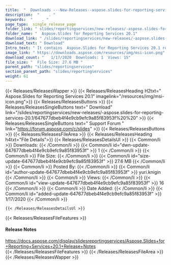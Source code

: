 ```yaml
---
title:  "  Downloads ---New-Releases--aspose.slides-for-reporting-services-20.1 . " 
description:  "    . " 
keywords:  "    . " 
page_type:  single_release_page
folder_link: " slides/reportingservices/new-releases/-aspose.slides-for-reporting-services-20.1/"
folder_name: "  Aspose.Slides for Reporting Services 20.1"
download_link: " /slides/reportingservices/new-releases/-aspose.slides-for-reporting-services-20.1/647677dbeb4f4e9cb9efc9a85f83953f"
download_text: " Download"
Intro_text: " It contains  Aspose.Slides for Reporting Services 20.1 release."
image_link: " https://downloads.aspose.com/resources/img/msi-icon.png"
download_count: "   1/17/2020  Downloads: 1  Views: 15"
file_size: "  File Size: 27.6 MB "
parent_path: "slides/reportingservices"
section_parent_path: "slides/reportingservices"
weight: 61 
---
```


{{< Releases/ReleasesWapper >}}
  {{< Releases/ReleasesHeading H2txt="  Aspose.Slides for Reporting Services 20.1" imagelink="/resources/img/msi-icon.png">}}
  {{< Releases/ReleasesButtons >}}
    {{< Releases/ReleasesSingleButtons text=" Download" link="/slides/reportingservices/new-releases/-aspose.slides-for-reporting-services-20.1/647677dbeb4f4e9cb9efc9a85f83953f%20%20" >}}
    {{< Releases/ReleasesSingleButtons text=" Support Forum " link="https://forum.aspose.com/c/slides" >}}
  {{< Releases/ReleasesButtons >}}
  {{< Releases/ReleasesFileArea >}}
    {{< Releases/ReleasesHeading h4txt="File Details">}}
    {{< Releases/ReleasesDetailsUl >}}
            {{< Common/li  >}} Downloads: {{< /Common/li >}} 
      {{< Common/li id="dwn-update-647677dbeb4f4e9cb9efc9a85f83953f" >}} 1 {{< /Common/li >}} 
      {{< Common/li  >}} File Size: {{< /Common/li >}} 
      {{< Common/li id="size-update-647677dbeb4f4e9cb9efc9a85f83953f" >}} 27.6 MB {{< /Common/li >}} 
      {{< Common/li  >}} Posted By: {{< /Common/li >}} 
      {{< Common/li id="author-update-647677dbeb4f4e9cb9efc9a85f83953f" >}} yuri.knigin {{< /Common/li >}} 
      {{< Common/li  >}} Views: {{< /Common/li >}} 
      {{< Common/li id="view-update-647677dbeb4f4e9cb9efc9a85f83953f" >}} 16 {{< /Common/li >}} 
      {{< Common/li  >}} Date Added: {{< /Common/li >}} 
      {{< Common/li id="added-update-647677dbeb4f4e9cb9efc9a85f83953f" >}} 1/17/2020 {{< /Common/li >}} 

    {{< /Releases/ReleasesDetailsUl >}}

  {{< Releases/ReleasesFileFeatures >}}
      <h4>Release Notes</h4><div><a href="https://docs.aspose.com/display/slidesreportingservices/Aspose.Slides+for+Reporting+Services+20.1+Release+Notes">https://docs.aspose.com/display/slidesreportingservices/Aspose.Slides+for+Reporting+Services+20.1+Release+Notes</a></div>
  {{< /Releases/ReleasesFileFeatures >}}
 {{< /Releases/ReleasesFileArea >}}
{{< /Releases/ReleasesWapper >}}


